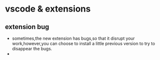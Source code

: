 # vscode & extensions
##  extension bug
- sometimes,the new extension has bugs,so that it disrupt your work,however,you can choose to install a little previous version to try to disappear the bugs.
-   